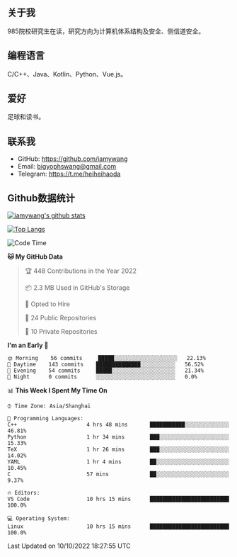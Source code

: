 ## 关于我

985院校研究生在读，研究方向为计算机体系结构及安全、侧信道安全。

## 编程语言

C/C++、Java、Kotlin、Python、Vue.js。

## 爱好

足球和读书。

## 联系我

- GitHub: https://github.com/iamywang
- Email: bigyophswang@gmail.com
- Telegram: https://t.me/heiheihaoda

## Github数据统计

[![iamywang's github stats](https://github-readme-stats.vercel.app/api?username=iamywang&count_private=true&show_icons=true)]()

[![Top Langs](https://github-readme-stats.vercel.app/api/top-langs/?username=iamywang&layout=compact)]()

<!--START_SECTION:waka-->
![Code Time](http://img.shields.io/badge/Code%20Time-596%20hrs%2013%20mins-blue)

**🐱 My GitHub Data** 

> 🏆 448 Contributions in the Year 2022
 > 
> 📦 2.3 MB Used in GitHub's Storage 
 > 
> 💼 Opted to Hire
 > 
> 📜 24 Public Repositories 
 > 
> 🔑 10 Private Repositories  
 > 
**I'm an Early 🐤** 

```text
🌞 Morning    56 commits     █████░░░░░░░░░░░░░░░░░░░░   22.13% 
🌆 Daytime    143 commits    ██████████████░░░░░░░░░░░   56.52% 
🌃 Evening    54 commits     █████░░░░░░░░░░░░░░░░░░░░   21.34% 
🌙 Night      0 commits      ░░░░░░░░░░░░░░░░░░░░░░░░░   0.0%

```


📊 **This Week I Spent My Time On** 

```text
⌚︎ Time Zone: Asia/Shanghai

💬 Programming Languages: 
C++                      4 hrs 48 mins       ███████████░░░░░░░░░░░░░░   46.81% 
Python                   1 hr 34 mins        ███░░░░░░░░░░░░░░░░░░░░░░   15.33% 
TeX                      1 hr 26 mins        ███░░░░░░░░░░░░░░░░░░░░░░   14.02% 
YAML                     1 hr 4 mins         ██░░░░░░░░░░░░░░░░░░░░░░░   10.45% 
C                        57 mins             ██░░░░░░░░░░░░░░░░░░░░░░░   9.37%

🔥 Editors: 
VS Code                  10 hrs 15 mins      █████████████████████████   100.0%

💻 Operating System: 
Linux                    10 hrs 15 mins      █████████████████████████   100.0%

```


 Last Updated on 10/10/2022 18:27:55 UTC
<!--END_SECTION:waka-->
